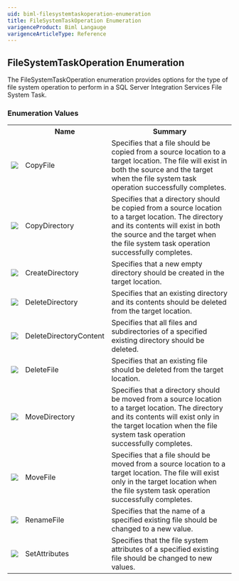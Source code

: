 ```yaml
---
uid: biml-filesystemtaskoperation-enumeration
title: FileSystemTaskOperation Enumeration
varigenceProduct: Biml Langauge
varigenceArticleType: Reference
---
```


## FileSystemTaskOperation Enumeration<div class="LanguageSummary"><div class ="SummaryItem">The FileSystemTaskOperation enumeration provides options for the type of file system operation to perform in a SQL Server Integration Services File System Task.</div></div><div class="EnumValueGroup">### Enumeration Values<table id="EnumValue" class="MemberList"><tbody><tr><th class="MemberTypeIconColumnHeader">&nbsp;</th><th class="MemberNameColumnHeader">Name</th><th class="MemberSummaryColumnHeader">Summary</th></tr><tr class="cd0"><td align="center" class="MemberTypeIcon"><img src="enumValue.png"></img></td><td class="MemberName">CopyFile</td><td class="MemberSummary"><div class ="SummaryItem">Specifies that a file should be copied from a source location to a target location. The file will exist in both the source and the target when the file system task operation successfully completes.</div></td></tr><tr class="cd1"><td align="center" class="MemberTypeIcon"><img src="enumValue.png"></img></td><td class="MemberName">CopyDirectory</td><td class="MemberSummary"><div class ="SummaryItem">Specifies that a directory should be copied from a source location to a target location. The directory and its contents will exist in both the source and the target when the file system task operation successfully completes.</div></td></tr><tr class="cd0"><td align="center" class="MemberTypeIcon"><img src="enumValue.png"></img></td><td class="MemberName">CreateDirectory</td><td class="MemberSummary"><div class ="SummaryItem">Specifies that a new empty directory should be created in the target location.</div></td></tr><tr class="cd1"><td align="center" class="MemberTypeIcon"><img src="enumValue.png"></img></td><td class="MemberName">DeleteDirectory</td><td class="MemberSummary"><div class ="SummaryItem">Specifies that an existing directory and its contents should be deleted from the target location.</div></td></tr><tr class="cd0"><td align="center" class="MemberTypeIcon"><img src="enumValue.png"></img></td><td class="MemberName">DeleteDirectoryContent</td><td class="MemberSummary"><div class ="SummaryItem">Specifies that all files and subdirectories of a specified existing directory should be deleted.</div></td></tr><tr class="cd1"><td align="center" class="MemberTypeIcon"><img src="enumValue.png"></img></td><td class="MemberName">DeleteFile</td><td class="MemberSummary"><div class ="SummaryItem">Specifies that an existing file should be deleted from the target location.</div></td></tr><tr class="cd0"><td align="center" class="MemberTypeIcon"><img src="enumValue.png"></img></td><td class="MemberName">MoveDirectory</td><td class="MemberSummary"><div class ="SummaryItem">Specifies that a directory should be moved from a source location to a target location. The directory and its contents will exist only in the target location when the file system task operation successfully completes.</div></td></tr><tr class="cd1"><td align="center" class="MemberTypeIcon"><img src="enumValue.png"></img></td><td class="MemberName">MoveFile</td><td class="MemberSummary"><div class ="SummaryItem">Specifies that a file should be moved from a source location to a target location. The file will exist only in the target location when the file system task operation successfully completes.</div></td></tr><tr class="cd0"><td align="center" class="MemberTypeIcon"><img src="enumValue.png"></img></td><td class="MemberName">RenameFile</td><td class="MemberSummary"><div class ="SummaryItem">Specifies that the name of a specified existing file should be changed to a new value.</div></td></tr><tr class="cd1"><td align="center" class="MemberTypeIcon"><img src="enumValue.png"></img></td><td class="MemberName">SetAttributes</td><td class="MemberSummary"><div class ="SummaryItem">Specifies that the file system attributes of a specified existing file should be changed to new values.</div></td></tr></tbody></table></div>